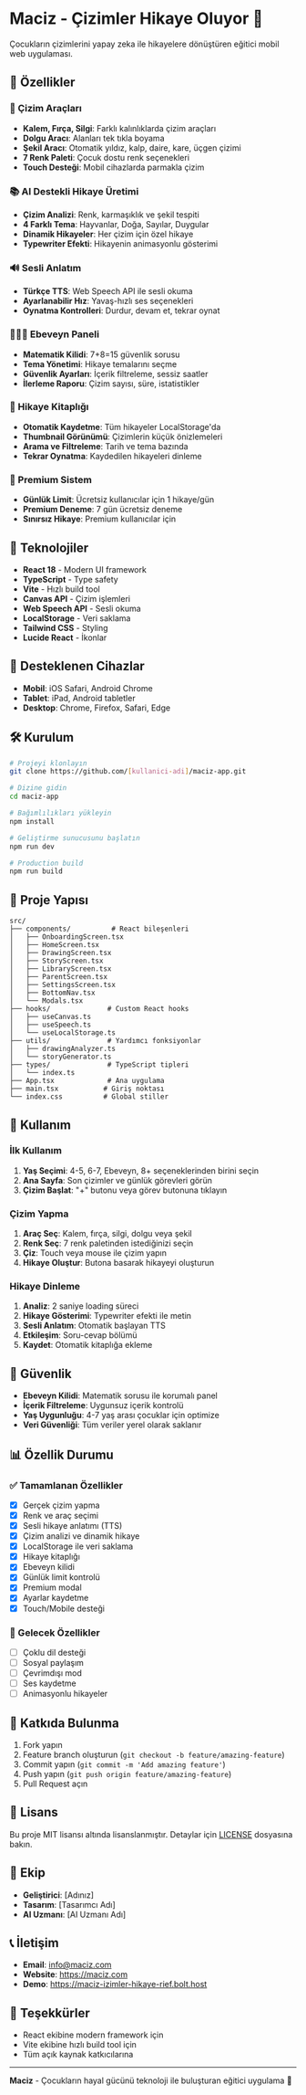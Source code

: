 # Maciz - Çizimler Hikaye Oluyor 🎨

Çocukların çizimlerini yapay zeka ile hikayelere dönüştüren eğitici mobil web uygulaması.

## 🌟 Özellikler

### 🎨 Çizim Araçları
- **Kalem, Fırça, Silgi**: Farklı kalınlıklarda çizim araçları
- **Dolgu Aracı**: Alanları tek tıkla boyama
- **Şekil Aracı**: Otomatik yıldız, kalp, daire, kare, üçgen çizimi
- **7 Renk Paleti**: Çocuk dostu renk seçenekleri
- **Touch Desteği**: Mobil cihazlarda parmakla çizim

### 📚 AI Destekli Hikaye Üretimi
- **Çizim Analizi**: Renk, karmaşıklık ve şekil tespiti
- **4 Farklı Tema**: Hayvanlar, Doğa, Sayılar, Duygular
- **Dinamik Hikayeler**: Her çizim için özel hikaye
- **Typewriter Efekti**: Hikayenin animasyonlu gösterimi

### 🔊 Sesli Anlatım
- **Türkçe TTS**: Web Speech API ile sesli okuma
- **Ayarlanabilir Hız**: Yavaş-hızlı ses seçenekleri
- **Oynatma Kontrolleri**: Durdur, devam et, tekrar oynat

### 👨‍👩‍👧 Ebeveyn Paneli
- **Matematik Kilidi**: 7+8=15 güvenlik sorusu
- **Tema Yönetimi**: Hikaye temalarını seçme
- **Güvenlik Ayarları**: İçerik filtreleme, sessiz saatler
- **İlerleme Raporu**: Çizim sayısı, süre, istatistikler

### 📖 Hikaye Kitaplığı
- **Otomatik Kaydetme**: Tüm hikayeler LocalStorage'da
- **Thumbnail Görünümü**: Çizimlerin küçük önizlemeleri
- **Arama ve Filtreleme**: Tarih ve tema bazında
- **Tekrar Oynatma**: Kaydedilen hikayeleri dinleme

### 💎 Premium Sistem
- **Günlük Limit**: Ücretsiz kullanıcılar için 1 hikaye/gün
- **Premium Deneme**: 7 gün ücretsiz deneme
- **Sınırsız Hikaye**: Premium kullanıcılar için

## 🚀 Teknolojiler

- **React 18** - Modern UI framework
- **TypeScript** - Type safety
- **Vite** - Hızlı build tool
- **Canvas API** - Çizim işlemleri
- **Web Speech API** - Sesli okuma
- **LocalStorage** - Veri saklama
- **Tailwind CSS** - Styling
- **Lucide React** - İkonlar

## 📱 Desteklenen Cihazlar

- **Mobil**: iOS Safari, Android Chrome
- **Tablet**: iPad, Android tabletler
- **Desktop**: Chrome, Firefox, Safari, Edge

## 🛠️ Kurulum

```bash
# Projeyi klonlayın
git clone https://github.com/[kullanici-adi]/maciz-app.git

# Dizine gidin
cd maciz-app

# Bağımlılıkları yükleyin
npm install

# Geliştirme sunucusunu başlatın
npm run dev

# Production build
npm run build
```

## 📂 Proje Yapısı

```
src/
├── components/          # React bileşenleri
│   ├── OnboardingScreen.tsx
│   ├── HomeScreen.tsx
│   ├── DrawingScreen.tsx
│   ├── StoryScreen.tsx
│   ├── LibraryScreen.tsx
│   ├── ParentScreen.tsx
│   ├── SettingsScreen.tsx
│   ├── BottomNav.tsx
│   └── Modals.tsx
├── hooks/              # Custom React hooks
│   ├── useCanvas.ts
│   ├── useSpeech.ts
│   └── useLocalStorage.ts
├── utils/              # Yardımcı fonksiyonlar
│   ├── drawingAnalyzer.ts
│   └── storyGenerator.ts
├── types/              # TypeScript tipleri
│   └── index.ts
├── App.tsx             # Ana uygulama
├── main.tsx           # Giriş noktası
└── index.css          # Global stiller
```

## 🎯 Kullanım

### İlk Kullanım
1. **Yaş Seçimi**: 4-5, 6-7, Ebeveyn, 8+ seçeneklerinden birini seçin
2. **Ana Sayfa**: Son çizimler ve günlük görevleri görün
3. **Çizim Başlat**: "+" butonu veya görev butonuna tıklayın

### Çizim Yapma
1. **Araç Seç**: Kalem, fırça, silgi, dolgu veya şekil
2. **Renk Seç**: 7 renk paletinden istediğinizi seçin
3. **Çiz**: Touch veya mouse ile çizim yapın
4. **Hikaye Oluştur**: Butona basarak hikayeyi oluşturun

### Hikaye Dinleme
1. **Analiz**: 2 saniye loading süreci
2. **Hikaye Gösterimi**: Typewriter efekti ile metin
3. **Sesli Anlatım**: Otomatik başlayan TTS
4. **Etkileşim**: Soru-cevap bölümü
5. **Kaydet**: Otomatik kitaplığa ekleme

## 🔐 Güvenlik

- **Ebeveyn Kilidi**: Matematik sorusu ile korumalı panel
- **İçerik Filtreleme**: Uygunsuz içerik kontrolü
- **Yaş Uygunluğu**: 4-7 yaş arası çocuklar için optimize
- **Veri Güvenliği**: Tüm veriler yerel olarak saklanır

## 📊 Özellik Durumu

### ✅ Tamamlanan Özellikler
- [x] Gerçek çizim yapma
- [x] Renk ve araç seçimi
- [x] Sesli hikaye anlatımı (TTS)
- [x] Çizim analizi ve dinamik hikaye
- [x] LocalStorage ile veri saklama
- [x] Hikaye kitaplığı
- [x] Ebeveyn kilidi
- [x] Günlük limit kontrolü
- [x] Premium modal
- [x] Ayarlar kaydetme
- [x] Touch/Mobile desteği

### 🔄 Gelecek Özellikler
- [ ] Çoklu dil desteği
- [ ] Sosyal paylaşım
- [ ] Çevrimdışı mod
- [ ] Ses kaydetme
- [ ] Animasyonlu hikayeler

## 🤝 Katkıda Bulunma

1. Fork yapın
2. Feature branch oluşturun (`git checkout -b feature/amazing-feature`)
3. Commit yapın (`git commit -m 'Add amazing feature'`)
4. Push yapın (`git push origin feature/amazing-feature`)
5. Pull Request açın

## 📄 Lisans

Bu proje MIT lisansı altında lisanslanmıştır. Detaylar için [LICENSE](LICENSE) dosyasına bakın.

## 👥 Ekip

- **Geliştirici**: [Adınız]
- **Tasarım**: [Tasarımcı Adı]
- **AI Uzmanı**: [AI Uzmanı Adı]

## 📞 İletişim

- **Email**: info@maciz.com
- **Website**: https://maciz.com
- **Demo**: https://maciz-izimler-hikaye-rief.bolt.host

## 🙏 Teşekkürler

- React ekibine modern framework için
- Vite ekibine hızlı build tool için
- Tüm açık kaynak katkıcılarına

---

**Maciz** - Çocukların hayal gücünü teknoloji ile buluşturan eğitici uygulama 🌟
